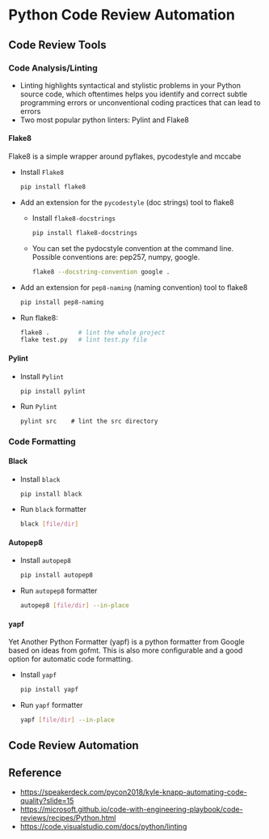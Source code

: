 # Python Code Review Automation


## Code Review Tools
### Code Analysis/Linting
- Linting highlights syntactical and stylistic problems in your Python source code, which oftentimes helps you identify and correct subtle programming errors or unconventional coding practices that can lead to errors
- Two most popular python linters: Pylint and Flake8

#### Flake8
Flake8 is a simple wrapper around pyflakes, pycodestyle and mccabe

- Install `Flake8`
    ```bash
    pip install flake8
    ```
- Add an extension for the `pycodestyle` (doc strings) tool to flake8

    - Install `flake8-docstrings`
        ```bash
        pip install flake8-docstrings
        ```
    - You can set the pydocstyle convention at the command line. Possible conventions are: pep257, numpy, google.
        ```bash
        flake8 --docstring-convention google .
        ```
- Add an extension for `pep8-naming` (naming convention) tool to flake8
    ```bash
    pip install pep8-naming
    ```
- Run flake8:
    ```bash
    flake8 .        # lint the whole project
    flake test.py   # lint test.py file
    ```
 
#### Pylint
- Install `Pylint`
    ```bash
    pip install pylint
    ```
- Run `Pylint`
    ```
    pylint src    # lint the src directory
    ```

### Code Formatting
#### Black
- Install `black`
    ```bash
    pip install black
    ```

- Run `black` formatter
    ```bash
    black [file/dir]
    ```

#### Autopep8
- Install `autopep8`
    ```bash
    pip install autopep8
    ```

- Run `autopep8` formatter
    ```bash
    autopep8 [file/dir] --in-place
    ```

#### yapf
Yet Another Python Formatter (yapf) is a python formatter from Google based on ideas from gofmt. This is also more configurable and a good option for automatic code formatting.

- Install `yapf`
    ```bash
    pip install yapf
    ```

- Run `yapf` formatter
    ```bash
    yapf [file/dir] --in-place
    ```

## Code Review Automation


## Reference
- https://speakerdeck.com/pycon2018/kyle-knapp-automating-code-quality?slide=15
- https://microsoft.github.io/code-with-engineering-playbook/code-reviews/recipes/Python.html
- https://code.visualstudio.com/docs/python/linting